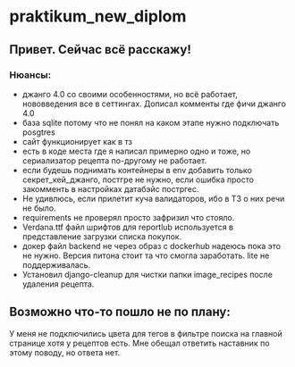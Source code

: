# praktikum_new_diplom

## Привет. Сейчас всё расскажу!
### Нюансы:
- джанго 4.0 со своими особенностями, но всё работает, нововведения все в сеттингах. Дописал комменты где фичи джанго 4.0
- база sqlite потому что не понял на каком этапе нужно подключать posgtres
- сайт функционирует как в тз
- есть в коде места где я написал примерно одно и тоже, но сериализатор рецепта по-другому не работает.
- если будешь поднимать контейнеры в env добавить только секрет_кей_джанго, постгре не нужно, если ошибка просто закомменть в настройках датабэйс постргес.
- Не удивлюсь, если прилетит куча валидаторов, ибо в ТЗ о них речи не было.
- requirements не проверял просто зафризил что стояло.
- Verdana.ttf файл шрифтов для reportlub используется в представление загрузки списка покупок.
- докер файл backend не через образ с dockerhub надеюсь пока это не нужно. Версия питона стоит та что смогла заработать. lite не поддерживалась.
- Установил django-cleanup для чистки папки image_recipes после удаления рецепта. 

## Возможно что-то пошло не по плану:
У меня не подключились цвета для тегов в фильтре поиска на главной странице хотя у рецептов есть. Мне обещал ответить наставник по этому поводу, но ответа нет.


